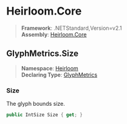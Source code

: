 # Heirloom.Core

> **Framework**: .NETStandard,Version=v2.1  
> **Assembly**: [Heirloom.Core][0]  

## GlyphMetrics.Size

> **Namespace**: [Heirloom][0]  
> **Declaring Type**: [GlyphMetrics][1]  

### Size

The glyph bounds size.

```cs
public IntSize Size { get; }
```

[0]: ../../../Heirloom.Core.md
[1]: ../GlyphMetrics.md
